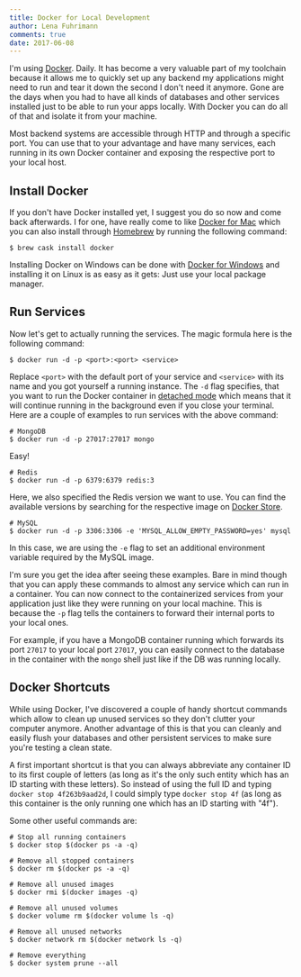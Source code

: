 ```yaml
---
title: Docker for Local Development
author: Lena Fuhrimann
comments: true
date: 2017-06-08
---
```


I'm using [Docker](https://www.docker.com/). Daily. It has become a very valuable part of my toolchain because it allows me to quickly set up any backend my applications might need to run and tear it down the second I don't need it anymore. Gone are the days when you had to have all kinds of databases and other services installed just to be able to run your apps locally. With Docker you can do all of that and isolate it from your machine.

Most backend systems are accessible through HTTP and through a specific port. You can use that to your advantage and have many services, each running in its own Docker container and exposing the respective port to your local host.

## Install Docker

If you don't have Docker installed yet, I suggest you do so now and come back afterwards. I for one, have really come to like [Docker for Mac](https://docs.docker.com/docker-for-mac/install/) which you can also install through [Homebrew](https://brew.sh/) by running the following command:

```shell
$ brew cask install docker
```

Installing Docker on Windows can be done with [Docker for Windows](https://www.docker.com/docker-windows) and installing it on Linux is as easy as it gets: Just use your local package manager.

## Run Services

Now let's get to actually running the services. The magic formula here is the following command:

```shell
$ docker run -d -p <port>:<port> <service>
```

Replace `<port>` with the default port of your service and `<service>` with its name and you got yourself a running instance. The `-d` flag specifies, that you want to run the Docker container in [detached mode](https://docs.docker.com/engine/reference/run/#detached--d) which means that it will continue running in the background even if you close your terminal. Here are a couple of examples to run services with the above command:

```shell
# MongoDB
$ docker run -d -p 27017:27017 mongo
```

Easy!

```shell
# Redis
$ docker run -d -p 6379:6379 redis:3
```

Here, we also specified the Redis version we want to use. You can find the available versions by searching for the respective image on [Docker Store](https://store.docker.com).

```shell
# MySQL
$ docker run -d -p 3306:3306 -e 'MYSQL_ALLOW_EMPTY_PASSWORD=yes' mysql
```

In this case, we are using the `-e` flag to set an additional environment variable required by the MySQL image.

I'm sure you get the idea after seeing these examples. Bare in mind though that you can apply these commands to almost any service which can run in a container. You can now connect to the containerized services from your application just like they were running on your local machine. This is because the `-p` flag tells the containers to forward their internal ports to your local ones.

For example, if you have a MongoDB container running which forwards its port `27017` to your local port `27017`, you can easily connect to the database in the container with the `mongo` shell just like if the DB was running locally.

## Docker Shortcuts

While using Docker, I've discovered a couple of handy shortcut commands which allow to clean up unused services so they don't clutter your computer anymore. Another advantage of this is that you can cleanly and easily flush your databases and other persistent services to make sure you're testing a clean state.

A first important shortcut is that you can always abbreviate any container ID to its first couple of letters (as long as it's the only such entity which has an ID starting with these letters). So instead of using the full ID and typing `docker stop 4f263b9aad2d`, I could simply type `docker stop 4f` (as long as this container is the only running one which has an ID starting with "4f").

Some other useful commands are:

```shell
# Stop all running containers
$ docker stop $(docker ps -a -q)

# Remove all stopped containers
$ docker rm $(docker ps -a -q)

# Remove all unused images
$ docker rmi $(docker images -q)

# Remove all unused volumes
$ docker volume rm $(docker volume ls -q)

# Remove all unused networks
$ docker network rm $(docker network ls -q)

# Remove everything
$ docker system prune --all
```
